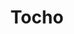 ---
title: Tocho
description: The official website for Tocho, an authentic Mexican restaurant located in Fort Wayne, IN.
url: https://github.com/ristedev/tocho-fw
tags: project
---